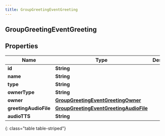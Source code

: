 ```yaml
---
title: GroupGreetingEventGreeting
---
```

## GroupGreetingEventGreeting


## Properties

| Name | Type | Description | Notes |
| ------------ | ------------- | ------------- | ------------- |
| **id** | **String** |  |  [optional] |
| **name** | **String** |  |  [optional] |
| **type** | **String** |  |  [optional] |
| **ownerType** | **String** |  |  [optional] |
| **owner** | [**GroupGreetingEventGreetingOwner**](GroupGreetingEventGreetingOwner.html) |  |  [optional] |
| **greetingAudioFile** | [**GroupGreetingEventGreetingAudioFile**](GroupGreetingEventGreetingAudioFile.html) |  |  [optional] |
| **audioTTS** | **String** |  |  [optional] |
{: class="table table-striped"}



